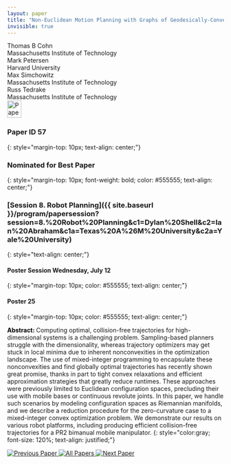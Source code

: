 ```yaml
---
layout: paper
title: "Non-Euclidean Motion Planning with Graphs of Geodesically-Convex Sets"
invisible: true
---
```

<div class="paper-authors">
<div class="paper-author-box">
    <div class="paper-author-name">Thomas B Cohn</div>
    <div class="paper-author-uni">Massachusetts Institute of Technology</div>
</div>
<div class="paper-author-box">
    <div class="paper-author-name">Mark Petersen</div>
    <div class="paper-author-uni">Harvard University</div>
</div>
<div class="paper-author-box">
    <div class="paper-author-name">Max Simchowitz</div>
    <div class="paper-author-uni">Massachusetts Institute of Technology</div>
</div>
<div class="paper-author-box">
    <div class="paper-author-name">Russ Tedrake</div>
    <div class="paper-author-uni">Massachusetts Institute of Technology</div>
</div>

</div><div class="paper-pdf">
<div> <a href="http://www.roboticsproceedings.org/rss19/p057.pdf"><img src="{{ site.baseurl }}/images/paper_link.png" alt="Paper Website" width = "33"  height = "40"/></a> </div>
</div>

### Paper ID 57
{: style="margin-top: 10px; text-align: center;"}

### Nominated for Best Paper
{: style="margin-top: 10px; font-weight: bold; color: #555555; text-align: center;"}

### [Session 8. Robot Planning]({{ site.baseurl }}/program/papersession?session=8.%20Robot%20Planning&c1=Dylan%20Shell&c2=Ian%20Abraham&c1a=Texas%20A%26M%20University&c2a=Yale%20University)
{: style="text-align: center;"}

#### Poster Session Wednesday, July 12
{: style="margin-top: 10px; color: #555555; text-align: center;"}

#### Poster 25
{: style="margin-top: 10px; color: #555555; text-align: center;"}

<b style="color: black;">Abstract: </b>Computing optimal, collision-free trajectories for high-dimensional systems is a challenging problem. Sampling-based planners struggle with the dimensionality, whereas trajectory optimizers may get stuck in local minima due to inherent nonconvexities in the optimization landscape. The use of mixed-integer programming to encapsulate these nonconvexities and find globally optimal trajectories has recently shown great promise, thanks in part to tight convex relaxations and efficient approximation strategies that greatly reduce runtimes. These approaches were previously limited to Euclidean configuration spaces, precluding their use with mobile bases or continuous revolute joints. In this paper, we handle such scenarios by modeling configuration spaces as Riemannian manifolds, and we describe a reduction procedure for the zero-curvature case to a mixed-integer convex optimization problem. We demonstrate our results on various robot platforms, including producing efficient collision-free trajectories for a PR2 bimanual mobile manipulator.
{: style="color:gray; font-size: 120%; text-align: justified;"}


<div class="paper-menu">
<a href="{{ site.baseurl }}/program/papers/056/"> <img src="{{ site.baseurl }}/images/previous_paper_icon.png" alt="Previous Paper" title="Previous Paper"/> </a>
<a href="{{ site.baseurl }}/program/papers"><img src="{{ site.baseurl }}/images/overview_icon.png" alt="All Papers" title="All Papers"/> </a>
<a href="{{ site.baseurl }}/program/papers/058/"> <img src="{{ site.baseurl }}/images/next_paper_icon.png" alt="Next Paper" title="Next Paper"/> </a>

</div>
